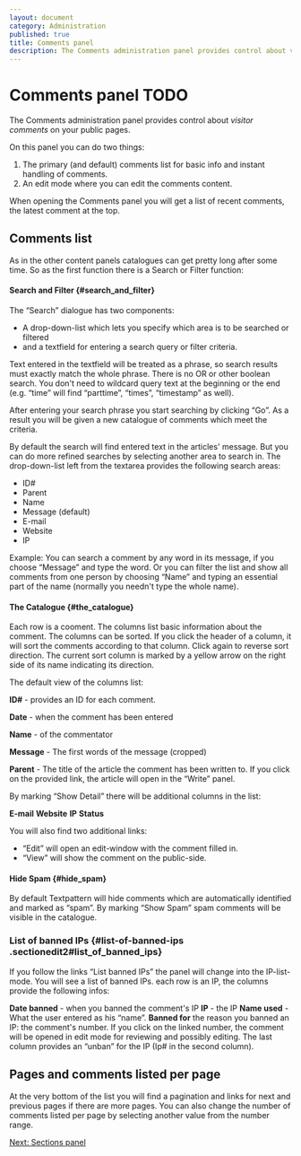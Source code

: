 ```yaml
---
layout: document
category: Administration
published: true
title: Comments panel
description: The Comments administration panel provides control about visitor comments on your public pages.
---
```


# Comments panel TODO

The Comments administration panel provides control about *visitor comments* on your public pages.

On this panel you can do two things:

1. The primary (and default) comments list for basic info and instant handling of comments.
2. An edit mode where you can edit the comments content.

When opening the Comments panel you will get a list of recent comments, the latest comment at the top.

## Comments list

As in the other content panels catalogues can get pretty long after some time. So as the first function there is a Search or Filter function:

#### Search and Filter {#search_and_filter}

The “Search” dialogue has two components:

-   A drop-down-list which lets you specify which area is to be searched
    or filtered
-   and a textfield for entering a search query or filter criteria.

Text entered in the textfield will be treated as a phrase, so search
results must exactly match the whole phrase. There is no OR or other
boolean search. You don't need to wildcard query text at the beginning
or the end (e.g. “time” will find “parttime”, “times”, “timestamp” as
well).

After entering your search phrase you start searching by clicking “Go”.
As a result you will be given a new catalogue of comments which meet the
criteria.

By default the search will find entered text in the articles' message.
But you can do more refined searches by selecting another area to search
in. The drop-down-list left from the textarea provides the following
search areas:

-   ID\#
-   Parent
-   Name
-   Message (default)
-   E-mail
-   Website
-   IP

Example: You can search a comment by any word in its message, if you
choose “Message” and type the word. Or you can filter the list and show
all comments from one person by choosing “Name” and typing an essential
part of the name (normally you needn't type the whole name).

#### The Catalogue {#the_catalogue}

Each row is a cooment. The columns list basic information about the
comment. The columns can be sorted. If you click the header of a column,
it will sort the comments according to that column. Click again to
reverse sort direction. The current sort column is marked by a yellow
arrow on the right side of its name indicating its direction.

The default view of the columns list:

**ID\#** - provides an ID for each comment.

**Date** - when the comment has been entered

**Name** - of the commentator

**Message** - The first words of the message (cropped)

**Parent** - The title of the article the comment has been written to.
If you click on the provided link, the article will open in the “Write”
panel.

By marking “Show Detail” there will be additional columns in the list:

**E-mail** **Website** **IP** **Status**

You will also find two additional links:

-   “Edit” will open an edit-window with the comment filled in.
-   “View” will show the comment on the public-side.

#### Hide Spam {#hide_spam}

By default Textpattern will hide comments which are automatically
identified and marked as “spam”. By marking “Show Spam” spam comments
will be visible in the catalogue.

### List of banned IPs {#list-of-banned-ips .sectionedit2#list_of_banned_ips}

If you follow the links “List banned IPs” the panel will change into the
IP-list-mode. You will see a list of banned IPs. each row is an IP, the
columns provide the following infos:

**Date banned** - when you banned the comment's IP **IP** - the IP
**Name used** - What the user entered as his “name”. **Banned for** the
reason you banned an IP: the comment's number. If you click on the
linked number, the comment will be opened in edit mode for reviewing and
possibly editing. The last column provides an “unban” for the IP (Ip\#
in the second column).

## Pages and comments listed per page

At the very bottom of the list you will find a pagination and links for next and previous pages if there are more pages. You can also change the number of comments listed per page by selecting another value from the number range.

[Next: Sections panel](http://docs.textpattern.io/administration/sections-panel)
